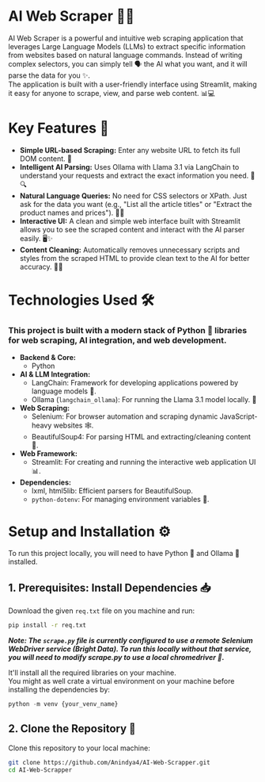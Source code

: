 # AI Web Scraper 🤖🌐

AI Web Scraper is a powerful and intuitive web scraping application that leverages Large Language Models (LLMs) to extract specific information from websites based on natural language commands. Instead of writing complex selectors, you can simply tell 🗣️ the AI what you want, and it will parse the data for you ✨.  
The application is built with a user-friendly interface using Streamlit, making it easy for anyone to scrape, view, and parse web content. 📊💻

# Key Features 🚀
* **Simple URL-based Scraping:** Enter any website URL to fetch its full DOM content. 🔗
* **Intelligent AI Parsing:** Uses Ollama with Llama 3.1 via LangChain to understand your requests and extract the exact information you need. 🧠🔍
* **Natural Language Queries:** No need for CSS selectors or XPath. Just ask for the data you want (e.g., "List all the article titles" or "Extract the product names and prices"). 💬💡
* **Interactive UI:** A clean and simple web interface built with Streamlit allows you to see the scraped content and interact with the AI parser easily. 🖥️✨
* **Content Cleaning:** Automatically removes unnecessary scripts and styles from the scraped HTML to provide clean text to the AI for better accuracy. 🧹📄

# Technologies Used 🛠️
### This project is built with a modern stack of Python 🐍 libraries for web scraping, AI integration, and web development.
* **Backend & Core:**
  * Python
* **AI & LLM Integration:**
  * LangChain: Framework for developing applications powered by language models 📖.
  * Ollama (`langchain_ollama`): For running the Llama 3.1 model locally. 🧠
* **Web Scraping:**
  * Selenium: For browser automation and scraping dynamic JavaScript-heavy websites 🕸️.
  * BeautifulSoup4: For parsing HTML and extracting/cleaning content 🍲.
* **Web Framework:**
  * Streamlit: For creating and running the interactive web application UI 📊.
* **Dependencies:**
  * lxml, html5lib: Efficient parsers for BeautifulSoup.
  * `python-dotenv`: For managing environment variables 🔑.

# Setup and Installation ⚙️
To run this project locally, you will need to have Python 🐍 and Ollama 🦙 installed.

## **1. Prerequisites: Install Dependencies 📥**

Download the given `req.txt` file on you machine and run:  
```sh
pip install -r req.txt
```
***Note: The `scrape.py` file is currently configured to use a remote Selenium WebDriver service (Bright Data). To run this locally without that service, you will need to modify scrape.py to use a local chromedriver 🔧.***

It'll install all the required libraries on your machine.  
You might as well crate a virtual environment on your machine before installing the dependencies by:

```python
python -m venv {your_venv_name}
``` 
## **2. Clone the Repository 📂**
Clone this repository to your local machine:

```bash
git clone https://github.com/Anindya4/AI-Web-Scrapper.git
cd AI-Web-Scrapper
```

















